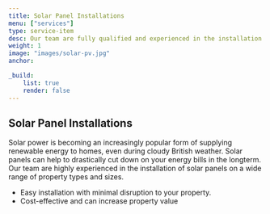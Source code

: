 ```yaml
---
title: Solar Panel Installations
menu: ["services"]
type: service-item
desc: Our team are fully qualified and experienced in the installation of solar roof panels.
weight: 1
image: "images/solar-pv.jpg"
anchor:

_build:
    list: true
    render: false
---
```


## Solar Panel Installations

Solar power is becoming an increasingly popular form of supplying renewable energy to homes, even during cloudy British weather. Solar panels can help to drastically cut down on your energy bills in the longterm. Our team are highly experienced in the installation of solar panels on a wide range of property types and sizes.

* Easy installation with minimal disruption to your property.
* Cost-effective and can increase property value
